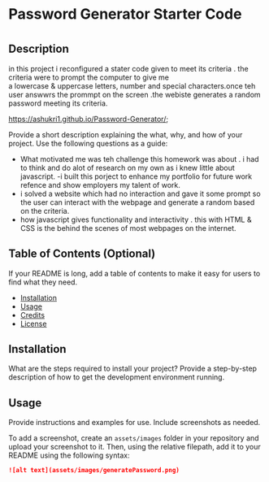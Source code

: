 # Password Generator Starter Code

#

## Description
in this project i reconfigured a stater code given to meet its criteria . the criteria were to prompt the computer to give me  
a lowercase & uppercase letters, number and special characters.once teh user answwrs the prommpt on the screen .the webiste generates a random password meeting its criteria.

https://ashukri1.github.io/Password-Generator/;


Provide a short description explaining the what, why, and how of your project. Use the following questions as a guide:

- What motivated me was teh challenge this homework was about . i had to think and do alot of research on my own as i knew little about javascript.
-i built this porject to enhance my portfolio for future work refence and show employers my talent of work.
- i solved a website which had no interaction and gave it some prompt so the user can interact with the webpage and generate a random based on the criteria.
- how javascript gives functionality and interactivity . this with HTML & CSS is the behind the scenes of most webpages on the internet.

## Table of Contents (Optional)

If your README is long, add a table of contents to make it easy for users to find what they need.

- [Installation](#installation)
- [Usage](#usage)
- [Credits](#credits)
- [License](#license)

## Installation

What are the steps required to install your project? Provide a step-by-step description of how to get the development environment running.

## Usage

Provide instructions and examples for use. Include screenshots as needed.

To add a screenshot, create an `assets/images` folder in your repository and upload your screenshot to it. Then, using the relative filepath, add it to your README using the following syntax:

```md
![alt text](assets/images/generatePassword.png)
```





